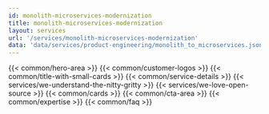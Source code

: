 ```yaml
---
id: monolith-microservices-modernization
title: monolith-microservices-modernization
layout: services
url: '/services/monolith-microservices-modernization'
data: 'data/services/product-engineering/monolith_to_microservices.json'
---
```


{{< common/hero-area >}}
{{< common/customer-logos >}}
{{< common/title-with-small-cards >}}
{{< common/service-details >}}
{{< services/we-understand-the-nitty-gritty >}}
{{< services/we-love-open-source >}}
{{< common/cards >}}
{{< common/cta-area >}}
{{< common/expertise >}}
{{< common/faq >}}


